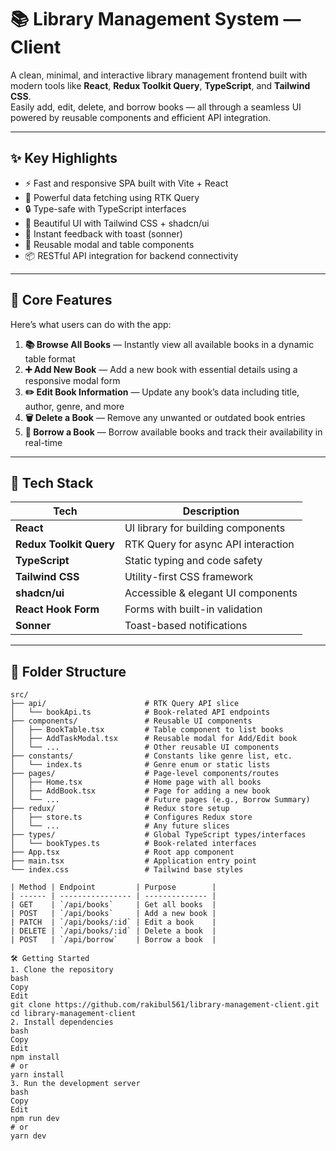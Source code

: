 # 📚 Library Management System — Client

A clean, minimal, and interactive library management frontend built with modern tools like **React**, **Redux Toolkit Query**, **TypeScript**, and **Tailwind CSS**.  
Easily add, edit, delete, and borrow books — all through a seamless UI powered by reusable components and efficient API integration.

---

## ✨ Key Highlights

- ⚡ Fast and responsive SPA built with Vite + React  
- 🔄 Powerful data fetching using RTK Query  
- 🔒 Type-safe with TypeScript interfaces  
- 🎨 Beautiful UI with Tailwind CSS + shadcn/ui  
- 🔔 Instant feedback with toast (sonner)  
- 🧩 Reusable modal and table components  
- 📦 RESTful API integration for backend connectivity  

---

## 🚀 Core Features

Here’s what users can do with the app:

1. **📚 Browse All Books** — Instantly view all available books in a dynamic table format  
2. **➕ Add New Book** — Add a new book with essential details using a responsive modal form  
3. **✏️ Edit Book Information** — Update any book’s data including title, author, genre, and more  
4. **🗑️ Delete a Book** — Remove any unwanted or outdated book entries  
5. **📖 Borrow a Book** — Borrow available books and track their availability in real-time  

---

## 🧠 Tech Stack

| Tech                         | Description                          |
|------------------------------|------------------------------------|
| **React**                    | UI library for building components |
| **Redux Toolkit Query**      | RTK Query for async API interaction|
| **TypeScript**               | Static typing and code safety       |
| **Tailwind CSS**             | Utility-first CSS framework         |
| **shadcn/ui**                | Accessible & elegant UI components  |
| **React Hook Form**          | Forms with built-in validation      |
| **Sonner**                   | Toast-based notifications           |

---

## 📁 Folder Structure

```plaintext
src/
├── api/                      # RTK Query API slice
│   └── bookApi.ts            # Book-related API endpoints
├── components/               # Reusable UI components
│   ├── BookTable.tsx         # Table component to list books
│   ├── AddTaskModal.tsx      # Reusable modal for Add/Edit book
│   └── ...                   # Other reusable UI components
├── constants/                # Constants like genre list, etc.
│   └── index.ts              # Genre enum or static lists
├── pages/                    # Page-level components/routes
│   ├── Home.tsx              # Home page with all books
│   ├── AddBook.tsx           # Page for adding a new book
│   └── ...                   # Future pages (e.g., Borrow Summary)
├── redux/                    # Redux store setup
│   ├── store.ts              # Configures Redux store
│   └── ...                   # Any future slices
├── types/                    # Global TypeScript types/interfaces
│   └── bookTypes.ts          # Book-related interfaces
├── App.tsx                   # Root app component
├── main.tsx                  # Application entry point
└── index.css                 # Tailwind base styles

| Method | Endpoint         | Purpose        |
| ------ | ---------------- | -------------- |
| GET    | `/api/books`     | Get all books  |
| POST   | `/api/books`     | Add a new book |
| PATCH  | `/api/books/:id` | Edit a book    |
| DELETE | `/api/books/:id` | Delete a book  |
| POST   | `/api/borrow`    | Borrow a book  |

🛠️ Getting Started
1. Clone the repository
bash
Copy
Edit
git clone https://github.com/rakibul561/library-management-client.git
cd library-management-client
2. Install dependencies
bash
Copy
Edit
npm install
# or
yarn install
3. Run the development server
bash
Copy
Edit
npm run dev
# or
yarn dev